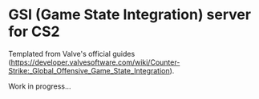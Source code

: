 # GSI (Game State Integration) server for CS2

Templated from Valve's official guides 
(https://developer.valvesoftware.com/wiki/Counter-Strike:_Global_Offensive_Game_State_Integration).

Work in progress...

